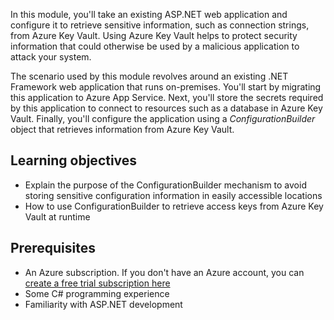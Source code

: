 In this module, you'll take an existing ASP.NET web application and configure it to retrieve sensitive information, such as connection strings, from Azure Key Vault. Using Azure Key Vault helps to protect security information that could otherwise be used by a malicious application to attack your system.

The scenario used by this module revolves around an existing .NET Framework web application that runs on-premises. You'll start by migrating this application to Azure App Service. Next, you'll store the secrets required by this application to connect to resources such as a database in Azure Key Vault. Finally, you'll configure the application using a *ConfigurationBuilder* object that retrieves information from Azure Key Vault. 

## Learning objectives

- Explain the purpose of the ConfigurationBuilder mechanism to avoid storing sensitive configuration information in easily accessible locations
- How to use ConfigurationBuilder to retrieve access keys from Azure Key Vault at runtime

## Prerequisites

- An Azure subscription. If you don't have an Azure account, you can [create a free trial subscription here](https://azure.microsoft.com/free/)
- Some C# programming experience
- Familiarity with ASP.NET development

